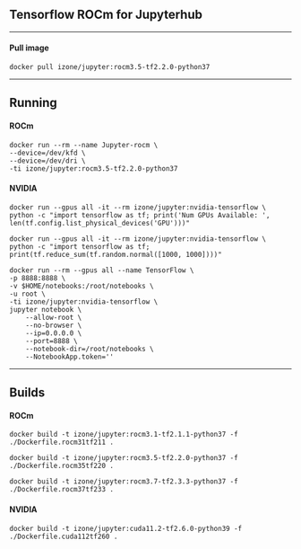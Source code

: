 ## Tensorflow ROCm for Jupyterhub 
-----

#### Pull image
```
docker pull izone/jupyter:rocm3.5-tf2.2.0-python37
```

-----
## Running

#### ROCm
```
docker run --rm --name Jupyter-rocm \
--device=/dev/kfd \
--device=/dev/dri \
-ti izone/jupyter:rocm3.5-tf2.2.0-python37
```
#### NVIDIA
```
docker run --gpus all -it --rm izone/jupyter:nvidia-tensorflow \
python -c "import tensorflow as tf; print('Num GPUs Available: ', len(tf.config.list_physical_devices('GPU')))"
```
```
docker run --gpus all -it --rm izone/jupyter:nvidia-tensorflow \
python -c "import tensorflow as tf; print(tf.reduce_sum(tf.random.normal([1000, 1000])))"
```
```
docker run --rm --gpus all --name TensorFlow \
-p 8888:8888 \
-v $HOME/notebooks:/root/notebooks \
-u root \
-ti izone/jupyter:nvidia-tensorflow \
jupyter notebook \
	--allow-root \
	--no-browser \
	--ip=0.0.0.0 \
	--port=8888 \
	--notebook-dir=/root/notebooks \
	--NotebookApp.token=''
```

-----
## Builds

#### ROCm
```
docker build -t izone/jupyter:rocm3.1-tf2.1.1-python37 -f ./Dockerfile.rocm31tf211 .
```
```
docker build -t izone/jupyter:rocm3.5-tf2.2.0-python37 -f ./Dockerfile.rocm35tf220 .
```
```
docker build -t izone/jupyter:rocm3.7-tf2.3.3-python37 -f ./Dockerfile.rocm37tf233 .
```

#### NVIDIA
```
docker build -t izone/jupyter:cuda11.2-tf2.6.0-python39 -f ./Dockerfile.cuda112tf260 . 
```
